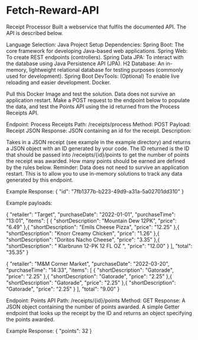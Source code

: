 # Fetch-Reward-API

Receipt Processor
Built a webservice that fulfils the documented API. The API is described below. 

Language Selection: Java
Project Setup Dependencies:
Spring Boot: The core framework for developing Java-based web applications.
Spring Web: To create REST endpoints (controllers).
Spring Data JPA: To interact with the database using Java Persistence API (JPA).
H2 Database: An in-memory, lightweight relational database for testing purposes (commonly used for development).
Spring Boot DevTools: (Optional) To enable live reloading and easier development.
Docker.

Pull this Docker Image and test the solution. Data does not survive an application restart. Make a POST request to the endpoint below to populate the data, and test the Points API using the id returned from the Process Receipts API.

Endpoint: Process Receipts
Path: /receipts/process
Method: POST
Payload: Receipt JSON
Response: JSON containing an id for the receipt.
Description:

Takes in a JSON receipt (see example in the example directory) and returns a JSON object with an ID generated by your code.
The ID returned is the ID that should be passed into /receipts/{id}/points to get the number of points the receipt was awarded.
How many points should be earned are defined by the rules below.
Reminder: Data does not need to survive an application restart. This is to allow you to use in-memory solutions to track any data generated by this endpoint.

Example Response: { "id": "7fb1377b-b223-49d9-a31a-5a02701dd310" }

Example payloads:

{
  "retailer": "Target",
  "purchaseDate": "2022-01-01",
  "purchaseTime": "13:01",
  "items": [
    {
      "shortDescription": "Mountain Dew 12PK",
      "price": "6.49"
    },{
      "shortDescription": "Emils Cheese Pizza",
      "price": "12.25"
    },{
      "shortDescription": "Knorr Creamy Chicken",
      "price": "1.26"
    },{
      "shortDescription": "Doritos Nacho Cheese",
      "price": "3.35"
    },{
      "shortDescription": "   Klarbrunn 12-PK 12 FL OZ  ",
      "price": "12.00"
    }
  ],
  "total": "35.35"
}

{
  "retailer": "M&M Corner Market",
  "purchaseDate": "2022-03-20",
  "purchaseTime": "14:33",
  "items": [
    {
      "shortDescription": "Gatorade",
      "price": "2.25"
    },{
      "shortDescription": "Gatorade",
      "price": "2.25"
    },{
      "shortDescription": "Gatorade",
      "price": "2.25"
    },{
      "shortDescription": "Gatorade",
      "price": "2.25"
    }
  ],
  "total": "9.00"
}

Endpoint: Points API
Path: /receipts/{id}/points
Method: GET
Response: A JSON object containing the number of points awarded.
A simple Getter endpoint that looks up the receipt by the ID and returns an object specifying the points awarded.

Example Response: { "points": 32 }

